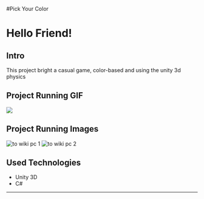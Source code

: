 #Pick Your Color


# **Hello Friend!**

## **Intro**
This project bright a casual game, color-based and using the unity 3d physics  

## Project Running GIF
![](https://media.giphy.com/media/Ti1nyklU8mAp4hfhTt/giphy.gif)

## Project Running Images
![to wiki pc 1](https://user-images.githubusercontent.com/45472156/69365811-d73b9500-0c73-11ea-9676-117f2a5be389.JPG)
![to wiki pc 2](https://user-images.githubusercontent.com/45472156/69365812-d73b9500-0c73-11ea-82f2-bcc58ed9e3d0.JPG)

## Used Technologies
* Unity 3D
* C#
***
